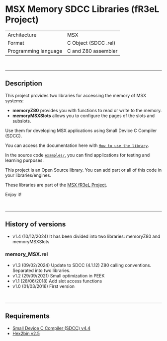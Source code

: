 # MSX Memory SDCC Libraries (fR3eL Project)

<table>
<tr><td>Architecture</td><td>MSX</td></tr>
<tr><td>Format</td><td>C Object (SDCC .rel)</td></tr>
<tr><td>Programming language</td><td>C and Z80 assembler</td></tr>
</table>

<br/>

---

## Description

This project provides two libraries for accessing the memory of MSX systems:
- **memoryZ80** provides you with functions to read or write to the memory. 
- **memoryMSXSlots** allows you to configure the pages of the slots and subslots.

Use them for developing MSX applications using Small Device C Compiler (SDCC).

You can access the documentation here with [`How to use the library`](docs/HOWTO.md).

In the source code [`examples/`](examples/), you can find applications for testing and learning purposes.

This project is an Open Source library. You can add part or all of this code in your libraries/engines.

These libraries are part of the [MSX fR3eL Project](https://github.com/mvac7/SDCC_MSX_fR3eL).

Enjoy it!   

<br/>

---

## History of versions

- v1.4 (10/12/2024) It has been divided into two libraries: memoryZ80 and memoryMSXSlots

### memory_MSX.rel
- v1.3 (09/02/2024) Update to SDCC (4.1.12) Z80 calling conventions. Separated into two libraries.
- v1.2 (29/09/2021) Small optimization in PEEK
- v1.1 (28/06/2018) Add slot access functions
- v1.0 (01/03/2016) First version

<br/>

---

## Requirements

- [Small Device C Compiler (SDCC) v4.4](http://sdcc.sourceforge.net/)
- [Hex2bin v2.5](http://hex2bin.sourceforge.net/)




